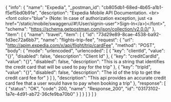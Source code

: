 {
  "info": {
    "name": "Expedia",
    "_postman_id": "cb805db1-68ed-4b65-a1b1-f5ef5bd0b91e",
    "description": "Expedia Mobile API Documentation. &lt;br&gt;&lt;font color=&quot;blue&quot;&gt; (Note: In case of authorization exception, just &lt;a href=&quot;/static/mobile/swaggerui/#!/User/signin-user&quot;&gt;Sign-In&lt;/a&gt;)&lt;/font&gt;",
    "schema": "https://schema.getpostman.com/json/collection/v2.0.0/"
  },
  "item": [
    {
      "name": "travel",
      "item": [
        {
          "id": "73d29e89-8cae-4538-ba92-1d3ec72a6bb7",
          "name": "flights-trip-fee",
          "request": {
            "url": "http://apim.expedia.com/x/api/flight/trip/cardFee",
            "method": "POST",
            "body": {
              "mode": "urlencoded",
              "urlencoded": [
                {
                  "key": "clientId",
                  "value": "{}",
                  "disabled": false,
                  "description": "Client Id"
                },
                {
                  "key": "creditCardId",
                  "value": "{}",
                  "disabled": false,
                  "description": "This is a string that identifies the credit card that will be used to pay for the trip"
                },
                {
                  "key": "tripId",
                  "value": "{}",
                  "disabled": false,
                  "description": "The id of the trip to get the credit card fee for"
                }
              ]
            },
            "description": "This api provides an accurate credit card fee that a user would have to pay when booking a trip"
          },
          "response": [
            {
              "status": "OK",
              "code": 200,
              "name": "Response_200",
              "id": "03173102-1a7e-4d91-ab72-36cfe9ba70b0"
            }
          ]
        }
      ]
    }
  ]
}